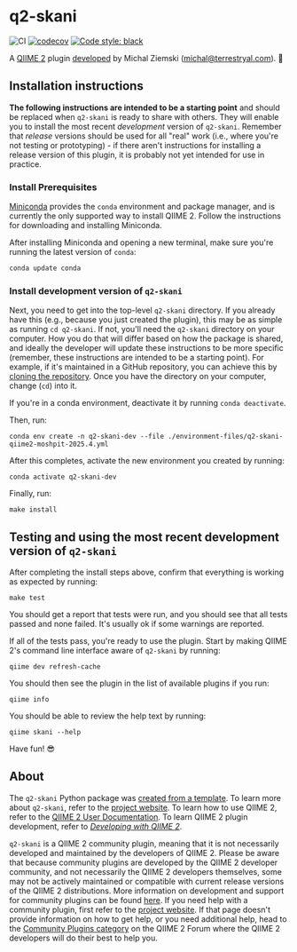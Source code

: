 # q2-skani
![CI](https://github.com/bokulich-lab/q2-skani/actions/workflows/ci.yaml/badge.svg)
[![codecov](https://codecov.io/gh/bokulich-lab/q2-skani/graph/badge.svg)](https://codecov.io/gh/bokulich-lab/skani)
[![Code style: black](https://img.shields.io/badge/code%20style-black-000000.svg)](https://github.com/psf/black)

A [QIIME 2](https://qiime2.org) plugin [developed](https://develop.qiime2.org) by Michal Ziemski (michal@terrestryal.com). 🔌

## Installation instructions

**The following instructions are intended to be a starting point** and should be replaced when `q2-skani` is ready to share with others.
They will enable you to install the most recent *development* version of `q2-skani`.
Remember that *release* versions should be used for all "real" work (i.e., where you're not testing or prototyping) - if there aren't instructions for installing a release version of this plugin, it is probably not yet intended for use in practice.

### Install Prerequisites

[Miniconda](https://conda.io/miniconda.html) provides the `conda` environment and package manager, and is currently the only supported way to install QIIME 2.
Follow the instructions for downloading and installing Miniconda.

After installing Miniconda and opening a new terminal, make sure you're running the latest version of `conda`:

```bash
conda update conda
```

###  Install development version of `q2-skani`

Next, you need to get into the top-level `q2-skani` directory.
If you already have this (e.g., because you just created the plugin), this may be as simple as running `cd q2-skani`.
If not, you'll need the `q2-skani` directory on your computer.
How you do that will differ based on how the package is shared, and ideally the developer will update these instructions to be more specific (remember, these instructions are intended to be a starting point).
For example, if it's maintained in a GitHub repository, you can achieve this by [cloning the repository](https://docs.github.com/en/repositories/creating-and-managing-repositories/cloning-a-repository).
Once you have the directory on your computer, change (`cd`) into it.

If you're in a conda environment, deactivate it by running `conda deactivate`.


Then, run:

```shell
conda env create -n q2-skani-dev --file ./environment-files/q2-skani-qiime2-moshpit-2025.4.yml
```

After this completes, activate the new environment you created by running:

```shell
conda activate q2-skani-dev
```

Finally, run:

```shell
make install
```

## Testing and using the most recent development version of `q2-skani`

After completing the install steps above, confirm that everything is working as expected by running:

```shell
make test
```

You should get a report that tests were run, and you should see that all tests passed and none failed.
It's usually ok if some warnings are reported.

If all of the tests pass, you're ready to use the plugin.
Start by making QIIME 2's command line interface aware of `q2-skani` by running:

```shell
qiime dev refresh-cache
```

You should then see the plugin in the list of available plugins if you run:

```shell
qiime info
```

You should be able to review the help text by running:

```shell
qiime skani --help
```

Have fun! 😎

## About

The `q2-skani` Python package was [created from a template](https://develop.qiime2.org/en/latest/plugins/tutorials/create-from-template.html).
To learn more about `q2-skani`, refer to the [project website](https://github.com/bokulich-lab/q2-skani).
To learn how to use QIIME 2, refer to the [QIIME 2 User Documentation](https://docs.qiime2.org).
To learn QIIME 2 plugin development, refer to [*Developing with QIIME 2*](https://develop.qiime2.org).

`q2-skani` is a QIIME 2 community plugin, meaning that it is not necessarily developed and maintained by the developers of QIIME 2.
Please be aware that because community plugins are developed by the QIIME 2 developer community, and not necessarily the QIIME 2 developers themselves, some may not be actively maintained or compatible with current release versions of the QIIME 2 distributions.
More information on development and support for community plugins can be found [here](https://library.qiime2.org).
If you need help with a community plugin, first refer to the [project website](https://github.com/bokulich-lab/q2-skani).
If that page doesn't provide information on how to get help, or you need additional help, head to the [Community Plugins category](https://forum.qiime2.org/c/community-contributions/community-plugins/14) on the QIIME 2 Forum where the QIIME 2 developers will do their best to help you.
